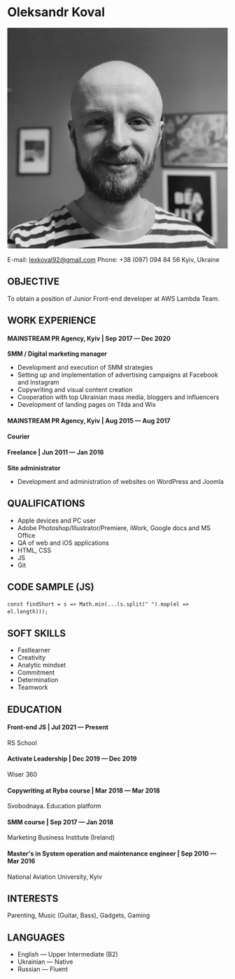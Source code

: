# Oleksandr Koval
![OK photo](/images/ok.jpg)

E-mail: lexkoval92@gmail.com
Phone: +38 (097) 094 84 56
Kyiv, Ukraine

## OBJECTIVE
To obtain a position of Junior Front-end developer at AWS Lambda Team.

## WORK EXPERIENCE
#### MAINSTREAM PR Agency, Kyiv | Sep 2017 — Dec 2020
**SMM / Digital marketing manager**
* Development and execution of SMM strategies
* Setting up and implementation of advertising campaigns at Facebook and Instagram
* Copywriting and visual content creation
* Cooperation with top Ukrainian mass media, bloggers and influencers
* Development of landing pages on Tilda and Wix

#### MAINSTREAM PR Agency, Kyiv | Aug 2015 — Aug 2017
**Courier**

#### Freelance | Jun 2011 — Jan 2016
**Site administrator**
* Development and administration of websites on WordPress and Joomla

## QUALIFICATIONS
* Apple devices and PC user
* Adobe Photoshop/Illustrator/Premiere, iWork, Google docs and MS Office
* QA of web and iOS applications
* HTML, CSS
* JS
* Git

## CODE SAMPLE (JS)
`const findShort = s => Math.min(...(s.split(" ").map(el => el.length)));`

## SOFT SKILLS
* Fastlearner
* Creativity
* Analytic mindset
* Commitment
* Determination
* Teamwork

## EDUCATION
####  Front-end JS | Jul 2021 — Present
RS School
#### Activate Leadership | Dec 2019 — Dec 2019
Wiser 360
#### Copywriting at Ryba course | Mar 2018 — Mar 2018
Svobodnaya. Education platform
#### SMM course | Sep 2017 — Jan 2018
Marketing Business Institute (Ireland)
#### Master's in System operation and maintenance engineer | Sep 2010 — Mar 2016
National Aviation University, Kyiv

## INTERESTS
Parenting, Music (Guitar, Bass), Gadgets, Gaming

## LANGUAGES
* English — Upper Intermediate (B2)
* Ukrainian — Native
* Russian — Fluent